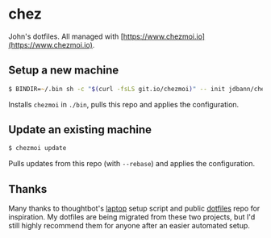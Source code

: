 # chez

John's dotfiles. All managed with
[https://www.chezmoi.io](https://www.chezmoi.io).

## Setup a new machine

```zsh
$ BINDIR=~/.bin sh -c "$(curl -fsLS git.io/chezmoi)" -- init jdbann/chez --apply
```

Installs `chezmoi` in `./bin`, pulls this repo and applies the configuration.

## Update an existing machine

```zsh
$ chezmoi update
```

Pulls updates from this repo (with `--rebase`) and applies the configuration.

## Thanks

Many thanks to thoughtbot's [laptop](https://github.com/thoughtbot/laptop) setup
script and public [dotfiles](https://github.com/thoughtbot/dotfiles) repo for
inspiration. My dotfiles are being migrated from these two projects, but I'd
still highly recommend them for anyone after an easier automated setup.
